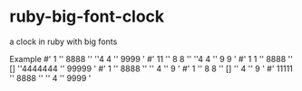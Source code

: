 # ruby-big-font-clock
a clock in ruby with big fonts

Example
#'   1    ''  8888  ''     ''4   4   ''  9999  '
#'  11    '' 8    8 ''     ''4   4   '' 9    9 '
#' 1 1    ''  8888  '' []  ''4444444 ''  99999 '
#'   1    ''  8888  ''     ''    4   ''      9 '
#'   1    '' 8    8 '' []  ''    4   ''      9 '
#' 11111  ''  8888  ''     ''    4   ''  9999  '





